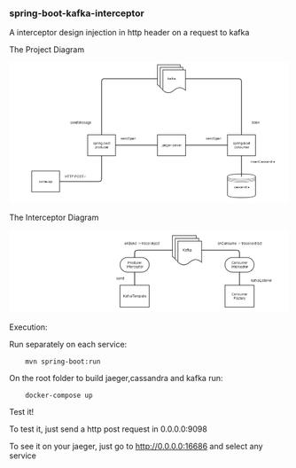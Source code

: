 ### spring-boot-kafka-interceptor

A interceptor design injection in http header on a request to kafka


The Project Diagram

![project-diagram](/images/project.png)

The Interceptor Diagram

![interpector-diagram](/images/interceptor.png)


Execution:

Run separately on each service:

```
    mvn spring-boot:run
```

On the root folder to build jaeger,cassandra and kafka run:

```
    docker-compose up
```

Test it!

To test it, just send a http post request in 0.0.0.0:9098

To see it on your jaeger, just go to http://0.0.0.0:16686 and select any service




